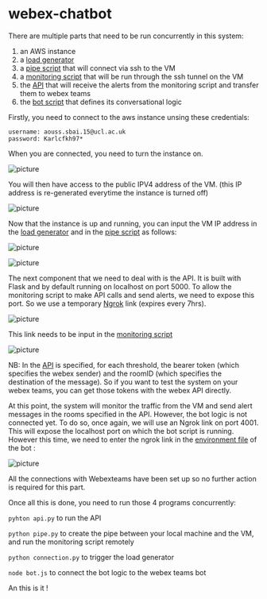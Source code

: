 # webex-chatbot

There are multiple parts that need to be run concurrently in this system:

1) an AWS instance
2) a [load generator](client/venv/connection.py)
3) a [pipe script](client/venv/pipe.py) that will connect via ssh to the VM
4) a [monitoring script](client/venv/sniffer.py) that will be run through the ssh tunnel on the VM
5) the [API](API/api.py) that will receive the alerts from the monitoring script and transfer them to webex teams
6) the [bot script](wam_spark_bot/bot.js) that defines its conversational logic

Firstly, you need to connect to the aws instance unsing these credentials: 
```
username: aouss.sbai.15@ucl.ac.uk 
password: Karlcfkh97*
```


When you are connected, you need to turn the instance on. 


![picture](https://raw.github.com/aousssbai/webex-chatbot/master/pictures/start:stopvm.png)




You will then have access to the public IPV4 address of the VM. (this IP address is re-generated everytime the instance is turned off)


![picture](https://raw.github.com/aousssbai/webex-chatbot/master/pictures/publicIP.png)



Now that the instance is up and running, you can input the VM IP address in the [load generator](client/venv/connection.py) and in the [pipe script](client/venv/pipe.py) as follows: 

![picture](https://raw.github.com/aousssbai/webex-chatbot/master/pictures/vmIPconn.png)

![picture](https://raw.github.com/aousssbai/webex-chatbot/master/pictures/vmIPpipe.png)



The next component that we need to deal with is the API. It is built with Flask and by default running on localhost on port 5000. To allow the monitoring script to make API calls and send alerts, we need to expose this port. So we use a temporary [Ngrok](https://ngrok.com/download) link (expires every 7hrs).





![picture](https://raw.github.com/aousssbai/webex-chatbot/master/pictures/ngrok.png)




This link needs to be input in the [monitoring script](client/venv/sniffer.py)



![picture](https://raw.github.com/aousssbai/webex-chatbot/master/pictures/sniffLink.png)



NB: In the [API](API/api.py) is specified, for each threshold, the bearer token (which specifies the webex sender) and the roomID (which specifies the destination of the message). So if you want to test the system on your webex teams, you can get those tokens with the webex API directly. 

At this point, the system will monitor the traffic from the VM and send alert messages in the rooms specified in the API. However, the bot logic is not connected yet. To do so, once again, we will use an Ngrok link on port 4001. This will expose the localhost port on which the bot script is running. However this time, we need to enter the ngrok link in the [environment file](wam_spark_bot/.env) of the bot :



![picture](https://raw.github.com/aousssbai/webex-chatbot/master/pictures/botngrok.png)




All the connections with Webexteams have been set up so no further action is required for this part. 

Once all this is done, you need to run those 4 programs concurrently: 



`pyhton api.py` to run the API

`python pipe.py` to create the pipe between your local machine and the VM, and run the monitoring script remotely

`python connection.py` to trigger the load generator

`node bot.js` to connect the bot logic to the webex teams bot

An this is it !






